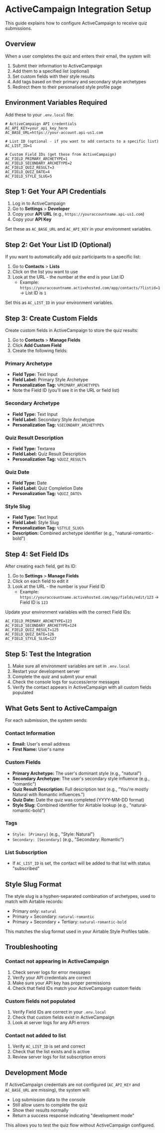 # ActiveCampaign Integration Setup

This guide explains how to configure ActiveCampaign to receive quiz submissions.

## Overview

When a user completes the quiz and enters their email, the system will:
1. Submit their information to ActiveCampaign
2. Add them to a specified list (optional)
3. Set custom fields with their style results
4. Add tags based on their primary and secondary style archetypes
5. Redirect them to their personalised style profile page

## Environment Variables Required

Add these to your `.env.local` file:

```env
# ActiveCampaign API credentials
AC_API_KEY=your_api_key_here
AC_BASE_URL=https://your-account.api-us1.com

# List ID (optional - if you want to add contacts to a specific list)
AC_LIST_ID=1

# Custom Field IDs (get these from ActiveCampaign)
AC_FIELD_PRIMARY_ARCHETYPE=1
AC_FIELD_SECONDARY_ARCHETYPE=2
AC_FIELD_QUIZ_RESULT=3
AC_FIELD_QUIZ_DATE=4
AC_FIELD_STYLE_SLUG=5
```

## Step 1: Get Your API Credentials

1. Log in to ActiveCampaign
2. Go to **Settings** > **Developer**
3. Copy your **API URL** (e.g., `https://youraccountname.api-us1.com`)
4. Copy your **API Key**

Set these as `AC_BASE_URL` and `AC_API_KEY` in your environment variables.

## Step 2: Get Your List ID (Optional)

If you want to automatically add quiz participants to a specific list:

1. Go to **Contacts** > **Lists**
2. Click on the list you want to use
3. Look at the URL - the number at the end is your List ID
   - Example: `https://youraccountname.activehosted.com/app/contacts/?listid=1` → List ID is `1`

Set this as `AC_LIST_ID` in your environment variables.

## Step 3: Create Custom Fields

Create custom fields in ActiveCampaign to store the quiz results:

1. Go to **Contacts** > **Manage Fields**
2. Click **Add Custom Field**
3. Create the following fields:

### Primary Archetype
- **Field Type:** Text Input
- **Field Label:** Primary Style Archetype
- **Personalization Tag:** `%PRIMARY_ARCHETYPE%`
- Note the Field ID (you'll see it in the URL or field list)

### Secondary Archetype
- **Field Type:** Text Input
- **Field Label:** Secondary Style Archetype
- **Personalization Tag:** `%SECONDARY_ARCHETYPE%`

### Quiz Result Description
- **Field Type:** Textarea
- **Field Label:** Quiz Result Description
- **Personalization Tag:** `%QUIZ_RESULT%`

### Quiz Date
- **Field Type:** Date
- **Field Label:** Quiz Completion Date
- **Personalization Tag:** `%QUIZ_DATE%`

### Style Slug
- **Field Type:** Text Input
- **Field Label:** Style Slug
- **Personalization Tag:** `%STYLE_SLUG%`
- **Description:** Combined archetype identifier (e.g., "natural-romantic-bold")

## Step 4: Set Field IDs

After creating each field, get its ID:

1. Go to **Settings** > **Manage Fields**
2. Click on each field to edit it
3. Look at the URL - the number is your Field ID
   - Example: `https://youraccountname.activehosted.com/app/fields/edit/123` → Field ID is `123`

Update your environment variables with the correct Field IDs:

```env
AC_FIELD_PRIMARY_ARCHETYPE=123
AC_FIELD_SECONDARY_ARCHETYPE=124
AC_FIELD_QUIZ_RESULT=125
AC_FIELD_QUIZ_DATE=126
AC_FIELD_STYLE_SLUG=127
```

## Step 5: Test the Integration

1. Make sure all environment variables are set in `.env.local`
2. Restart your development server
3. Complete the quiz and submit your email
4. Check the console logs for success/error messages
5. Verify the contact appears in ActiveCampaign with all custom fields populated

## What Gets Sent to ActiveCampaign

For each submission, the system sends:

### Contact Information
- **Email:** User's email address
- **First Name:** User's name

### Custom Fields
- **Primary Archetype:** The user's dominant style (e.g., "natural")
- **Secondary Archetype:** The user's secondary style influence (e.g., "romantic")
- **Quiz Result Description:** Full description text (e.g., "You're mostly Natural with Romantic influences.")
- **Quiz Date:** Date the quiz was completed (YYYY-MM-DD format)
- **Style Slug:** Combined identifier for Airtable lookup (e.g., "natural-romantic-bold")

### Tags
- `Style: [Primary]` (e.g., "Style: Natural")
- `Secondary: [Secondary]` (e.g., "Secondary: Romantic")

### List Subscription
- If `AC_LIST_ID` is set, the contact will be added to that list with status "subscribed"

## Style Slug Format

The style slug is a hyphen-separated combination of archetypes, used to match with Airtable records:

- Primary only: `natural`
- Primary + Secondary: `natural-romantic`
- Primary + Secondary + Tertiary: `natural-romantic-bold`

This matches the slug format used in your Airtable Style Profiles table.

## Troubleshooting

### Contact not appearing in ActiveCampaign

1. Check server logs for error messages
2. Verify your API credentials are correct
3. Make sure your API key has proper permissions
4. Check that field IDs match your ActiveCampaign custom fields

### Custom fields not populated

1. Verify Field IDs are correct in your `.env.local`
2. Check that custom fields exist in ActiveCampaign
3. Look at server logs for any API errors

### Contact not added to list

1. Verify `AC_LIST_ID` is set and correct
2. Check that the list exists and is active
3. Review server logs for list subscription errors

## Development Mode

If ActiveCampaign credentials are not configured (`AC_API_KEY` and `AC_BASE_URL` are missing), the system will:
- Log submission data to the console
- Still allow users to complete the quiz
- Show their results normally
- Return a success response indicating "development mode"

This allows you to test the quiz flow without ActiveCampaign configured.
